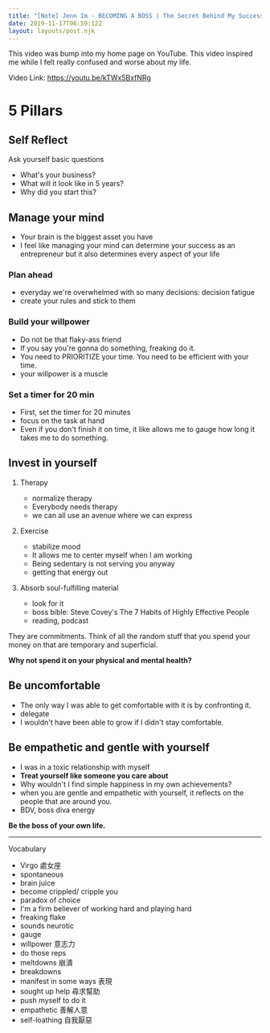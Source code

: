 ```yaml
---
title: "[Note] Jenn Im - BECOMING A BOSS | The Secret Behind My Success"
date: 2019-11-17T06:59:12Z
layout: layouts/post.njk
---
```


This video was bump into my home page on YouTube. This video inspired me while I felt really confused and worse about my life.

Video Link: https://youtu.be/kTWx5BxfNRg

# 5 Pillars

## Self Reflect
Ask yourself basic questions
   - What's your business?
   - What will it look like in 5 years?
   - Why did you start this?
## Manage your mind
   - Your brain is the biggest asset you have
   - I feel like managing your mind can determine your success as an entrepreneur but it also determines every aspect of your life

 ### Plan ahead
- everyday we're overwhelmed with so many decisions: decision fatigue
- create your rules and stick to them
### Build your willpower
- Do not be that flaky-ass friend
- If you say you're gonna do something, freaking do it.
- You need to PRIORITIZE your time. You need to be efficient with your time.
- your willpower is a muscle

### Set a timer for 20 min
- First, set the timer for 20 minutes
- focus on the task at hand
- Even if you don't finish it on time, it like allows me to gauge how long it takes me to do something.

## Invest in yourself
1. Therapy 
   - normalize therapy
   - Everybody needs therapy 
   - we can all use an avenue where we can express

2. Exercise
   - stabilize mood
   - It allows me to center myself when I am working
   - Being sedentary is not serving you anyway
   - getting that energy out

3. Absorb soul-fulfilling material
   - look for it
   - boss bible: Steve Covey's The 7 Habits of Highly Effective People
   - reading, podcast

They are commitments.
Think of all the random stuff that you spend your money on that are temporary and superficial.

**Why not spend it on your physical and mental health?**

## Be uncomfortable
- The only way I was able to get comfortable with it is by confronting it.
- delegate
- I wouldn't have been able to grow if I didn't stay comfortable.

## Be empathetic and gentle with yourself
- I was in a toxic relationship with myself
- **Treat yourself like someone you care about**
- Why wouldn't I find simple happiness in my own achievements?
- when you are gentle and empathetic with yourself, it reflects on the people that are around you.
- BDV, boss diva energy

**Be the boss of your own life.**

---
Vocabulary

- Virgo 處女座
- spontaneous 
- brain juice
- become crippled/ cripple you
- paradox of choice 
- I'm a firm believer of working hard and playing hard
- freaking flake
- sounds neurotic
- gauge
- willpower 意志力
- do those reps
- meltdowns 崩潰
- breakdowns
- manifest in some ways 表現
- sought up help 尋求幫助
- push myself to do it
- empathetic 善解人意
- self-loathing 自我厭惡